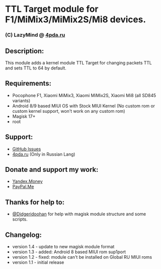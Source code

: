 # TTL Target module for F1/MiMix3/MiMix2S/Mi8 devices.
### (C) LazyMind @ [4pda.ru](https://4pda.ru/forum/index.php?showuser=179343)

## Description:
This module adds a kernel module TTL Target for changing packets TTL and sets TTL to 64 by default.

## Requirements:
 - Pocophone F1, Xiaomi MiMix3, Xiaomi MiMix2S, Xiaomi Mi8 (all SD845 variants)
 - Android 8/9 based MIUI OS with Stock MIUI Kernel (No custom rom or custom kernel support, won't work on any custom rom)
 - Magisk 17+
 - root
 
 ## Support:
 - [GitHub Issues](https://github.com/Magisk-Modules-Repo/ttlfix_f1mi8/issues)
 - [4pda.ru](https://4pda.ru/forum/index.php?s=&showtopic=912822&view=findpost&p=80932000) (Only in Russian Lang)

## Donate and support my work:
 - [Yandex.Money](https://yasobe.ru/na/lazymind)
 - [PayPal.Me](https://www.paypal.me/LazyMind)

## Thanks for help to:
 - [@Didgeridoohan](https://forum.xda-developers.com/member.php?u=4667597) for help with magisk module structure and some scripts.

## Changelog:
 - version 1.4 - update to new magisk module format
 - version 1.3 - added: Android 8 based MIUI rom sup1port
 - version 1.2 - fixed: module can't be installed on Global RU MIUI roms
 - version 1.1 - initial release
